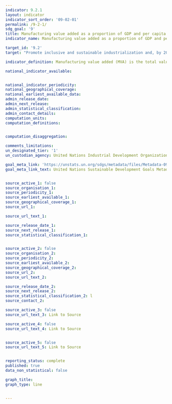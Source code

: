 ```yaml
---
indicator: 9.2.1
layout: indicator
indicator_sort_order: '09-02-01'
permalink: /9-2-1/
sdg_goal: '9'
title: Manufacturing value added as a proportion of GDP and per capita
indicator_name: Manufacturing value added as a proportion of GDP and per capita

target_id: '9.2'
target: "Promote inclusive and sustainable industrialization and, by 2030, significantly raise industry\u2019s share of employment and gross domestic product, in line\ with national circumstances, and double its share in least developed countries"

indicator_definition: Manufacturing value added (MVA) is the total value of goods and services net of intermediate consumption. It is generally compiled as the sum of the value added of all manufacturing activity units in operation in the reference period. It can be presented in percentage to gross domestic product (GDP) as well as per capita for any reference year. MVA growth rates are given at constant prices (in Chained Volume Measures [CVM]).

national_indicator_available:


national_indicator_periodicity:
national_geographical_coverage:
national_earliest_available_data:
admin_release_date:
admin_next_release:
admin_statistical_classification:
admin_contact_details:
computation_units:
computation_definitions:


computation_disaggregation:

comments_limitations:
un_designated_tier: '1'
un_custodian_agency: United Nations Industrial Development Organization (UNIDO)

goal_meta_link: 'https://unstats.un.org/sdgs/metadata/files/Metadata-09-02-01.pdf '
goal_meta_link_text: United Nations Sustainable Development Goals Metadata (pdf 894kB)


source_active_1: false
source_organisation_1:
source_periodicity_1:
source_earliest_available_1:
source_geographical_coverage_1:
source_url_1:

source_url_text_1:

source_release_date_1:
source_next_release_1:
source_statistical_classification_1:


source_active_2: false
source_organisation_2:
source_periodicity_2:
source_earliest_available_2:
source_geographical_coverage_2:
source_url_2:
source_url_text_2:

source_release_date_2:
source_next_release_2:
source_statistical_classification_2: l
source_contact_2:

source_active_3: false
source_url_text_3: Link to Source

source_active_4: false
source_url_text_4: Link to Source


source_active_5: false
source_url_text_5: Link to Source


reporting_status: complete
published: true
data_non_statistical: false

graph_title:
graph_type: line


---
```

